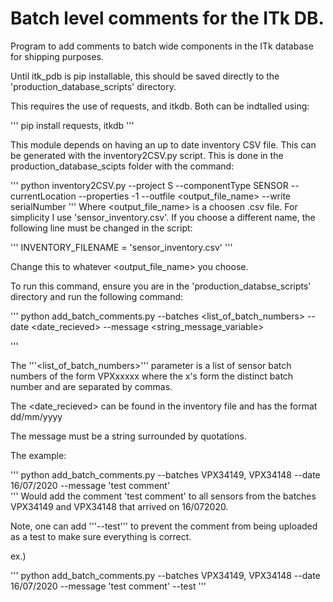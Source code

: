 # Batch level comments for the ITk DB.

Program to add comments to batch wide components in the ITk database for shipping purposes. 

Until itk_pdb is pip installable, this should be saved directly to the 
'production_database_scripts' directory.

This requires the use of requests, and itkdb. Both can be indtalled using:

'''
pip install requests, itkdb
'''

This module depends on having an up to date inventory CSV file. This can be generated
with the inventory2CSV.py script. This is done in the production_database_scipts folder with the command:

'''
python inventory2CSV.py --project S 
                        --componentType SENSOR 
                        --currentLocation <location> 
                        --properties -1 
                        --outfile <output_file_name>
                        --write serialNumber
 '''
Where <output_file_name> is a choosen .csv file. For simplicity I use 'sensor_inventory.csv'. If you choose a different name, the following line
must be changed in the script:
  
'''
  INVENTORY_FILENAME = 'sensor_inventory.csv'
'''

Change this to whatever <output_file_name> you choose. 
                        
To run this command, ensure you are in the 'production_databse_scripts' directory and run the following command:
  
'''
  python add_batch_comments.py --batches <list_of_batch_numbers> --date <date_recieved> --message <string_message_variable> 
  
'''

The '''<list_of_batch_numbers>''' parameter is a list of sensor batch numbers of the form VPXxxxxx where the x's form the distinct batch number and are separated by commas.
  
The <date_recieved> can be found in the inventory file and has the format dd/mm/yyyy
  
The message must be a string surrounded by quotations. 
  
The example:
 
'''
python add_batch_comments.py --batches VPX34149, VPX34148 --date 16/07/2020  --message 'test comment'   
'''
Would add the comment 'test comment' to all sensors from the batches VPX34149 and VPX34148 that arrived on 16/072020. 
  
Note, one can add '''--test''' to prevent the comment from being uploaded as a test to make sure everything is correct.
  
ex.)

'''
python add_batch_comments.py --batches VPX34149, VPX34148 --date 16/07/2020  --message 'test comment' --test 
'''
